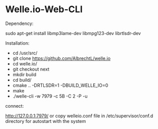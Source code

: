 # Welle.io-Web-CLI

Dependency:

sudo apt-get install libmp3lame-dev libmpg123-dev librtlsdr-dev

Installation:

* cd /usr/src/
* git clone https://github.com/AlbrechtL/welle.io
* cd welle.io/
* git checkout next
* mkdir build
* cd build/
* cmake .. -DRTLSDR=1 -DBUILD_WELLE_IO=0
* make
* ./welle-cli -w 7979 -c 5B -C 2 -P -u

connect:

http://127.0.0.1:7979/ or copy welleio.conf file in /etc/supervisor/conf.d directory for autostart with the system
